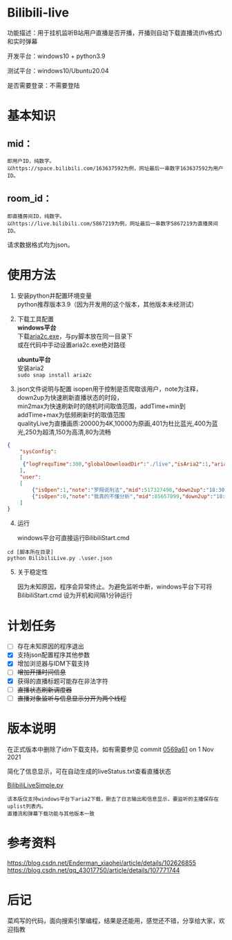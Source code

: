 # Bilibili-live
功能描述：用于挂机监听B站用户直播是否开播，开播则自动下载直播流(flv格式)和实时弹幕    

开发平台：windows10 + python3.9   

测试平台：windows10/Ubuntu20.04    

是否需要登录：不需要登陆  

# 基本知识  
## mid：  
	即用户ID，纯数字。  
	以https://space.bilibili.com/163637592为例，网址最后一串数字163637592为用户ID。
## room_id：  
	即直播房间ID，纯数字。  
	以https://live.bilibili.com/5867219为例，网址最后一串数字5867219为直播房间ID。  
请求数据格式均为json。
# 使用方法
1. 安装python并配置环境变量  
	python推荐版本3.9（因为开发用的这个版本，其他版本未经测试）
	
3. 下载工具配置  
    **windows平台**  
    下载[aria2c.exe](https://github.com/aria2/aria2/releases)，与py脚本放在同一目录下  
    或在代码中手动设置aria2c.exe绝对路径
    
    **ubuntu平台**  
    安装aria2   
    ```sudo snap install aria2c```  
    
4. json文件说明与配置
isopen用于控制是否爬取该用户，note为注释，down2up为快速刷新直播状态的时段，  
min2max为快速刷新时的随机时间取值范围，addTime+min到addTime+max为低频刷新时的取值范围  
qualityLive为直播画质:20000为4K,10000为原画,401为杜比蓝光,400为蓝光,250为超清,150为高清,80为流畅   
```json
{
    "sysConfig":
    [
     {"logFrequTime":300,"globalDownloadDir":"./live","isAria2":1,"aria2cDir":"./aria2c.exe","isBrowser":0}
    ],
    "user":
    [
        {"isOpen":1,"note":"罗翔说刑法","mid":517327498,"down2up":"18:30-22:00","addTime":120,"min2max":"20-30","qualityLive":10000},
        {"isOpen":0,"note":"我真的不懂分析","mid":85657899,"down2up":"18:30-22:00","addTime":120,"min2max":"20-30","qualityLive":10000}
    ]
}
```
4. 运行

   windows平台可直接运行BilibiliStart.cmd 

```shell
cd [脚本所在目录]
python BilibiliLive.py .\user.json
```

5. 关于稳定性

   因为未知原因，程序会异常终止。为避免监听中断，windows平台下可将BilibiliStart.cmd 设为开机和间隔1分钟运行
   

# 计划任务
- [ ] 存在未知原因的程序退出
- [x] 支持json配置程序其他参数
- [x] 增加浏览器与IDM下载支持
- [ ] ~~增加开播时间信息~~
- [x] 获得的直播标题可能存在非法字符
- [ ] ~~直播状态刷新调度器~~
- [ ] ~~直播对象监听与信息显示分开为两个线程~~

# 版本说明

在正式版本中删除了idm下载支持。如有需要参见 commit [0569a61](https://github.com/filwsx/Bilibili-live/commit/0569a611be024026839606a4015081e861c3b7e3) on 1 Nov 2021

简化了信息显示，可在自动生成的liveStatus.txt查看直播状态

[BilibiliLiveSimple.py](https://github.com/filwsx/Bilibili-live/blob/main/BilibiliLiveSimple.py)

	该本版仅支持windows平台下aria2下载，删去了日志输出和信息显示，要监听的主播保存在uplist列表内。
	直播流和弹幕下载功能与其他版本一致

# 参考资料

  https://blog.csdn.net/Enderman_xiaohei/article/details/102626855  
  https://blog.csdn.net/qq_43017750/article/details/107771744  

# 后记

  菜鸡写的代码，面向搜索引擎编程，结果是还能用，感觉还不错，分享给大家，欢迎指教  
